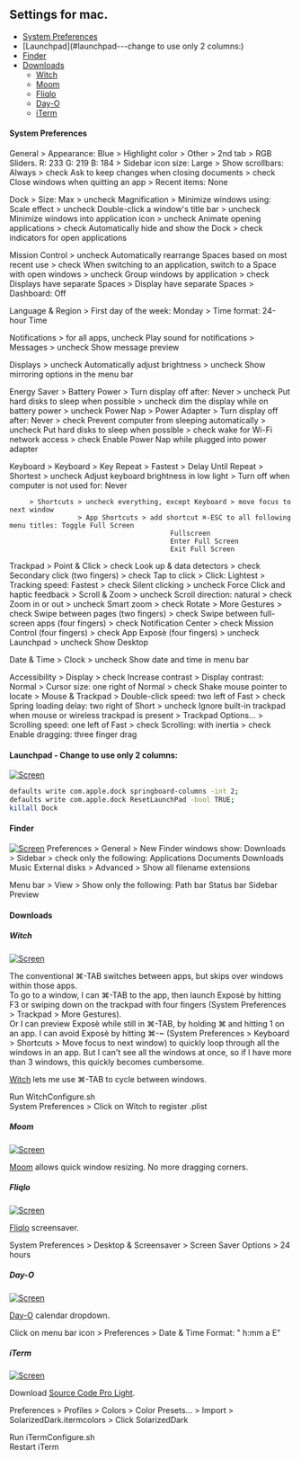 ## Settings for mac.

- [System Preferences](#system-preferences)
- [Launchpad](#launchpad---change to use only 2 columns:)
- [Finder](#finder)
- [Downloads](#downloads)
  - [Witch](#witch)
  - [Moom](#moom)
  - [Fliqlo](#fliqlo)
  - [Day-O](#day-o)
  - [iTerm](#iTerm)

#### System Preferences
General > Appearance: Blue
	> Highlight color > Other > 2nd tab > RGB Sliders. R: 233 G: 219 B: 184
	> Sidebar icon size: Large
	> Show scrollbars: Always
	> check Ask to keep changes when closing documents
	> check Close windows when quitting an app
	> Recent items: None

Dock > Size: Max
     > uncheck Magnification
     > Minimize windows using: Scale effect
     > uncheck Double-click a window's title bar
     > uncheck Minimize windows into application icon
     > uncheck Animate opening applications
     > check Automatically hide and show the Dock
     > check indicators for open applications

Mission Control > uncheck Automatically rearrange Spaces based on most recent use
		> check When switching to an application, switch to a Space with open windows
		> uncheck Group windows by application 
		> check Displays have separate Spaces
		> Display have separate Spaces
		> Dashboard: Off

Language & Region > First day of the week: Monday
       		  > Time format: 24-hour Time

Notifications > for all apps, uncheck Play sound for notifications 
     	      > Messages > uncheck Show message preview

Displays > uncheck Automatically adjust brightness
	 > uncheck Show mirroring options in the menu bar

Energy Saver > Battery Power > Turn display off after: Never
             > uncheck Put hard disks to sleep when possible
       	     > uncheck dim the display while on battery power
	     > uncheck Power Nap
	     > Power Adapter > Turn display off after: Never
	     > check Prevent computer from sleeping automatically
	     > uncheck Put hard disks to sleep when possible
	     > check wake for Wi-Fi network access
	     > check Enable Power Nap while plugged into power adapter									

Keyboard > Keyboard > Key Repeat > Fastest
	 	    > Delay Until Repeat > Shortest
	 	    > uncheck Adjust keyboard brightness in low light
	 	    > Turn off when computer is not used for: Never

         > Shortcuts > uncheck everything, except Keyboard > move focus to next window
                     > App Shortcuts > add shortcut ⌘-ESC to all following menu titles: Toggle Full Screen 
											Fullscreen
											Enter Full Screen
											Exit Full Screen
Trackpad > Point & Click > check Look up & data detectors 
         		 > check Secondary click (two fingers)
			 > check Tap to click 
			 > Click: Lightest
			 > Tracking speed: Fastest
 			 > check Silent clicking
			 > uncheck Force Click and haptic feedback
	 > Scroll & Zoom > uncheck Scroll direction: natural
			 > check Zoom in or out
			 > uncheck Smart zoom
			 > check Rotate
	 > More Gestures > check Swipe between pages (two fingers)
			 > check Swipe between full-screen apps (four fingers) 
			 > check Notification Center
			 > check Mission Control (four fingers)
			 > check App Exposè (four fingers)
			 > uncheck Launchpad
			 > uncheck Show Desktop

Date & Time > Clock > uncheck Show date and time in menu bar

Accessibility > Display > check Increase contrast
	      		> Display contrast: Normal
			> Cursor size: one right of Normal
			> check Shake mouse pointer to locate
	      > Mouse & Trackpad > Double-click speed: two left of Fast
				 > check Spring loading delay: two right of Short
				 > uncheck Ignore built-in trackpad when mouse or wireless trackpad is present
				 > Trackpad Options... > Scrolling speed: one left of Fast
						       > check Scrolling: with inertia
						       > check Enable dragging: three finger drag

#### Launchpad - Change to use only 2 columns:
[![Screen](https://raw.githubusercontent.com/kevin-wong/mac-settings/master/images/Launchpad.tiff)](https://raw.githubusercontent.com/kevin-wong/mac-settings/master/images/Launchpad.tiff)

``` bash
defaults write com.apple.dock springboard-columns -int 2;
defaults write com.apple.dock ResetLaunchPad -bool TRUE;
killall Dock
```

#### Finder
[![Screen](https://raw.githubusercontent.com/kevin-wong/mac-settings/master/images/Finder.tiff)](https://raw.githubusercontent.com/kevin-wong/mac-settings/master/images/Finder.tiff)
Preferences > General > New Finder windows show: Downloads
	    > Sidebar > check only the following: Applications
						  Documents
						  Downloads
						  Music
						  <Home Folder>
						  External disks
	    > Advanced > Show all filename extensions

Menu bar > View > Show only the following: Path bar
					   Status bar
					   Sidebar
					   Preview

#### Downloads

##### Witch
[![Screen](https://raw.githubusercontent.com/kevin-wong/mac-settings/master/images/Witch.tiff)](https://raw.githubusercontent.com/kevin-wong/mac-settings/master/images/Witch.tiff)

The conventional ⌘-TAB switches between apps, but skips over windows within those apps. <br/>
To go to a window, I can ⌘-TAB to the app, then launch Exposè by hitting F3 or swiping down on the trackpad with four fingers (System Preferences > Trackpad > More Gestures). <br /> 
Or I can preview Exposè while still in ⌘-TAB, by holding ⌘ and hitting 1 on an app.
I can avoid Exposè by hitting ⌘-~ (System Preferences > Keyboard > Shortcuts > Move focus to next window) to quickly loop through all the windows in an app. But I can't see all the windows at once, so if I have more than 3 windows, this quickly becomes cumbersome.

<a href="http://manytricks.com/witch/">Witch</a> lets me use ⌘-TAB to cycle between windows.

Run WitchConfigure.sh <br />
System Preferences > Click on Witch to register .plist

##### Moom
[![Screen](https://raw.githubusercontent.com/kevin-wong/mac-settings/master/images/Moom.tiff)](https://raw.githubusercontent.com/kevin-wong/mac-settings/master/images/Moom.tiff)

<a href="https://manytricks.com/moom/">Moom</a> allows quick window resizing. No more dragging corners. 


##### Fliqlo
[![Screen](https://raw.githubusercontent.com/kevin-wong/mac-settings/master/images/Fliqlo.tiff)](https://raw.githubusercontent.com/kevin-wong/mac-settings/master/images/Fliqlo.tiff)

<a href="http://fliqlo.com">Fliqlo</a> screensaver.

System Preferences > Desktop & Screensaver > Screen Saver Options > 24 hours


##### Day-O
[![Screen](https://raw.githubusercontent.com/kevin-wong/mac-settings/master/images/Day-O.tiff)](https://raw.githubusercontent.com/kevin-wong/mac-settings/master/images/Day-O.tiff)

<a href="http://shauninman.com/archive/2011/10/20/day_o_mac_menu_bar_clock">Day-O</a> calendar dropdown.

Click on menu bar icon > Preferences > Date & Time Format: " h:mm a  E"


##### iTerm
[![Screen](https://raw.githubusercontent.com/kevin-wong/mac-settings/master/images/iTerm.tiff)](https://raw.githubusercontent.com/kevin-wong/mac-settings/master/images/iTerm.tiff)

Download <a href="https://github.com/adobe-fonts/source-code-pro/releases/tag/2.010R-ro/1.030R-it">Source Code Pro Light</a>.

Preferences > Profiles > Colors > Color Presets... > Import > SolarizedDark.itermcolors
				                   > Click SolarizedDark

Run iTermConfigure.sh <br />
Restart iTerm

